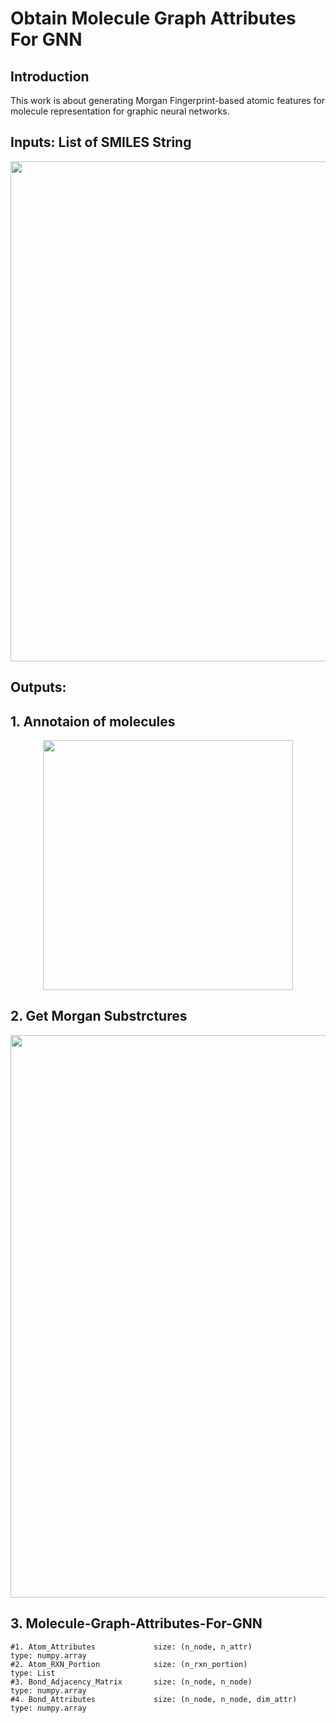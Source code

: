 # Obtain Molecule Graph Attributes For GNN

## Introduction
This work is about generating Morgan Fingerprint-based atomic features for molecule representation for graphic neural networks.

## Inputs: List of SMILES String

<p align="center"> <img width="800"  src="https://user-images.githubusercontent.com/47986787/168453938-80d5413f-c6ab-4fdf-82b9-5909c41c7c71.png"> </p>


## Outputs: 
## 1. Annotaion of molecules

<p align="center"> <img width="400"  src="https://user-images.githubusercontent.com/47986787/168453803-13b4c809-3828-418b-9154-95e575d7075b.png"> </p>


## 2. Get Morgan Substrctures

<p align="center"> <img width="900"  src="https://user-images.githubusercontent.com/47986787/168453822-20f5a344-26b4-428c-89c3-cbd09f12d509.png"> </p>


## 3. Molecule-Graph-Attributes-For-GNN
    #1. Atom_Attributes             size: (n_node, n_attr)               type: numpy.array
    #2. Atom_RXN_Portion            size: (n_rxn_portion)                type: List
    #3. Bond_Adjacency_Matrix       size: (n_node, n_node)               type: numpy.array
    #4. Bond_Attributes             size: (n_node, n_node, dim_attr)     type: numpy.array
